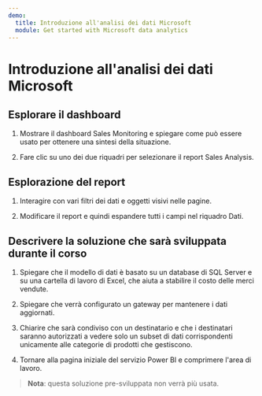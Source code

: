 ```yaml
---
demo:
  title: Introduzione all'analisi dei dati Microsoft
  module: Get started with Microsoft data analytics
---
```


# Introduzione all'analisi dei dati Microsoft

## Esplorare il dashboard

1. Mostrare il dashboard Sales Monitoring e spiegare come può essere usato per ottenere una sintesi della situazione.

1. Fare clic su uno dei due riquadri per selezionare il report Sales Analysis.

## Esplorazione del report

1. Interagire con vari filtri dei dati e oggetti visivi nelle pagine.

1. Modificare il report e quindi espandere tutti i campi nel riquadro Dati.

## Descrivere la soluzione che sarà sviluppata durante il corso

1. Spiegare che il modello di dati è basato su un database di SQL Server e su una cartella di lavoro di Excel, che aiuta a stabilire il costo delle merci vendute.

1. Spiegare che verrà configurato un gateway per mantenere i dati aggiornati.

1. Chiarire che sarà condiviso con un destinatario e che i destinatari saranno autorizzati a vedere solo un subset di dati corrispondenti unicamente alle categorie di prodotti che gestiscono.

1. Tornare alla pagina iniziale del servizio Power BI e comprimere l'area di lavoro.

> **Nota**: questa soluzione pre-sviluppata non verrà più usata.
